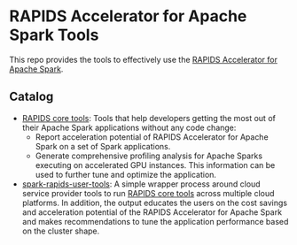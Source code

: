 # RAPIDS Accelerator for Apache Spark Tools

This repo provides the tools to effectively use the [RAPIDS Accelerator for Apache Spark](https://github.com/NVIDIA/spark-rapids).

## Catalog

- [RAPIDS core tools](/core): Tools that help developers getting the most out of their Apache Spark applications
  without any code change:
  - Report acceleration potential of RAPIDS Accelerator for Apache Spark on a set of Spark applications.
  - Generate comprehensive profiling analysis for Apache Sparks executing on accelerated GPU instances. This information
    can be used to further tune and optimize the application.
- [spark-rapids-user-tools](/user_tools): A simple wrapper process around cloud service provider tools to run
  [RAPIDS core tools](/core) across multiple cloud platforms. In addition, the output educates the users on
  the cost savings and acceleration potential of the RAPIDS Accelerator for Apache Spark and makes recommendations to tune
  the application performance based on the cluster shape.
